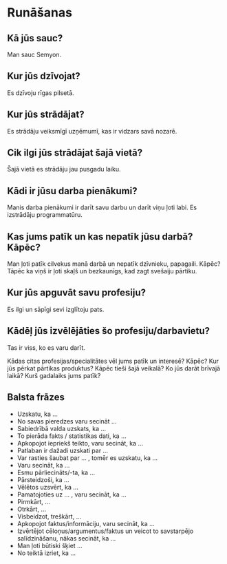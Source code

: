 Runāšanas
=========

## Kā jūs sauc?

Man sauc Semyon.

## Kur jūs dzīvojat?

Es dzīvoju rīgas pilsetā.

## Kur jūs strādājat?

Es strādāju veiksmīgī uzņēmumī, kas ir vidzars savā nozarē.

## Cik ilgi jūs strādājat šajā vietā?

Šajā vietā es strādāju jau pusgadu laiku.

## Kādi ir jūsu darba pienākumi?

Manis darba pienākumi ir darīt savu darbu un darīt viņu ļoti labi.
Es izstrādāju programmatūru.

## Kas jums patīk un kas nepatīk jūsu darbā? Kāpēc?

Man ļoti patīk cilvekus manā darbā un nepatīk dzīvnieku, papagaili. Kāpēc?
Tāpēc ka viņš ir ļoti skaļš un bezkaunīgs, kad zagt svešaiju pārtiku.

## Kur jūs apguvāt savu profesiju?

Es ilgi un sāpīgi sevi izglītoju pats.

## Kādēļ jūs izvēlējāties šo profesiju/darbavietu?

Tas ir viss, ko es varu darīt.

Kādas citas profesijas/specialitātes vēl jums patīk un interesē? Kāpēc?
Kur jūs pērkat pārtikas produktus? Kāpēc tieši šajā veikalā?
Ko jūs darāt brīvajā laikā?
Kurš gadalaiks jums patīk?

## Balsta frāzes

- Uzskatu, ka …
- No savas pieredzes varu secināt …
- Sabiedrībā valda uzskats, ka …
- To pierāda fakts / statistikas dati, ka …
- Apkopojot iepriekš teikto, varu secināt, ka …
- Patlaban ir dažadi uzskati par …
- Var rasties šaubat par … , tomēr es uzskatu, ka …
- Varu secināt, ka …
- Esmu pārliecināts/-ta, ka …
- Pārsteidzoši, ka …
- Vēlētos uzsvērt, ka …
- Pamatojoties uz … , varu secināt, ka …
- Pirmkārt, …
- Otrkārt, …
- Visbeidzot, treškārt, …
- Apkopojot faktus/informāciju, varu secināt, ka …
- Izvērtējot cēloņus/argumentus/faktus un veicot to savstarpējo salīdzināšanu,
  nākas secināt, ka …
- Man ļoti būtiski šķiet …
- No teiktā izriet, ka …
